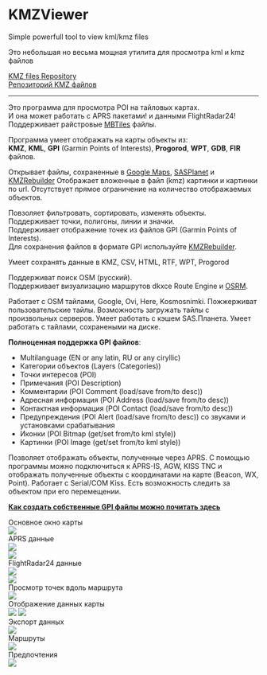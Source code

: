 # KMZViewer

Simple powerfull tool to view kml/kmz files

Это небольшая но весьма мощная утилита для просмотра kml и kmz файлов

[KMZ files Repository](https://github.com/dkxce/KMZ_FILES)     
[Репозиторий KMZ файлов](https://github.com/dkxce/KMZ_FILES)     

---

Это программа для просмотра POI на тайловых картах.     
И она может работать с APRS пакетами! и данными FlightRadar24!    
Поддерживает райстровые [MBTiles](https://wiki.openstreetmap.org/wiki/MBTiles) файлы.  

Программа умеет отображать на карты объекты из:    
**KMZ**, **KML**, **GPI** (Garmin Points of Interests), **Progorod**, **WPT**, **GDB**, **FIR** файлов.

Открывает файлы, сохраненные в [Google Maps](https://www.google.com/maps/d/), [SASPlanet](http://www.sasgis.org/sasplaneta/) и [KMZRebuilder](https://github.com/dkxce/KMZRebuilder)
Отображает вложенные в файл (kmz) картинки и картинки по url.
Отсутствует прямое ограничение на количество отображаемых объектов.

Повзоляет фильтровать, сортировать, изменять объекты.
Поддерживает точки, полигоны, линии и значки.     
Поддерживает отображение точек из файлов GPI (Garmin Points of Interests).     
Для сохранения файлов в формате GPI используйте [KMZRebuilder](https://github.com/dkxce/KMZRebuilder).     

Умеет сохранять данные в KMZ, CSV, HTML, RTF, WPT, Progorod

Поддерживат поиск OSM (русский).     
Поддерживает визуализацию маршрутов dkxce Route Engine и [OSRM](http://project-osrm.org/docs/v5.15.2/api/).     

Работает с OSM тайлами, Google, Ovi, Here, Kosmosnimki.
Пожжерживат пользовательские тайлы.
Возможность загружать тайлы с произвольных серверов.
Умеет работать с кэшем SAS.Планета.
Умеет работать с тайлами, сохранеными на диске.

**Полноценная поддержка GPI файлов**:
- Multilanguage (EN or any latin, RU or any ciryllic)
- Категории объектов (Layers (Categories))
- Точки интересов (POI)
- Примечания (POI Description)
- Комментарии (POI Comment (load/save from/to desc))
- Адресная информация (POI Address (load/save from/to desc))
- Контактная информация (POI Contact (load/save from/to desc))
- Предупреждения (POI Alert (load/save from/to desc)) со звуками и установками срабатывания
- Иконки (POI Bitmap (get/set from/to kml style))
- Картинки (POI Image (get/set from/to kml style))

Позволяет отображать объекты, полученные через APRS.
С помощью программы можно подключиться к APRS-IS,
AGW, KISS TNС и отображать полученные объекты с координатами
на карте (Beacon, WX, Point). Работает с Serial/COM Kiss.
Есть возможность следить за объектом при его перемещении.

**[Как создать собственные GPI файлы можно почитать здесь](https://github.com/dkxce/GPIReader)**

Основное окно карты    
<img src="window.png"/>    
APRS данные    
<img src="kmzviewer_001.jpg"/>     
<img src="kmzviewer_002.jpg"/>     
FlightRadar24 данные     
<img src="windowA.png"/>    
<img src="windowB.png"/>     
Просмотр точек вдоль маршрута    
<img src="windowC.png"/>    
Отображение данных карты     
<img src="windowD.png"/>
<img src="windowE.png"/>     
Экспорт данных     
<img src="windowF.png"/>      
Маршруты     
<img src="windowG.png"/>     
Предпочтения     
<img src="window_pref.png"/>     

